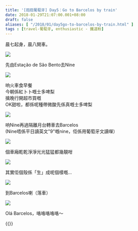 ```yaml
---
title: '[抱抱葡萄牙] Day5：Go to Barcelos by train'
date: 2018-01-29T21:07:00.001+08:00
draft: false
aliases: [ "/2018/01/day5go-to-barcelos-by-train.html" ]
tags : [travel-葡萄牙, enthusiastic - 鐵道粉]
---
```


晨七起身，晨八開車。  

![](/images/portugal5a1.jpg)

先由Estação de São Bento去Nine  

![](/images/portugal5a2.jpg)

响火車食早餐  
今朝係紅卜卜嘅士多啤梨  
擒晚行開超市買嘅  
OK甜啦，都係呢種帶微酸先係真嘅士多啤梨  

![](/images/portugal5a3.jpg)

响Nine再過隔離月台轉車去Barcelos  
(Nine唔係平日讀英文"9"嘅nine，佢係用葡萄牙文讀㗎）  

![](/images/portugal5a4.jpg)

個車廂乾乾淨淨光光猛猛都幾靚咁  

![](/images/portugal5a5.jpg)

其實佢個殼係「生」成呢個樣嘅...  

![](/images/portugal5a.jpg)

到Barcelos喇（落車）  

![](/images/portugal5a6.jpg)

Olá Barcelos，咯咯咯咯咯～  
  
  

{{<portugal>}}  

